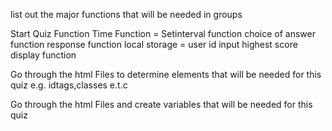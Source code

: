 list out the major functions that will be needed in groups 

Start Quiz Function
Time Function = Setinterval function
choice of answer function
response function
local storage = user id input
highest score display function

Go through the html Files to determine elements that will be needed for this quiz
e.g. idtags,classes e.t.c

Go through the html Files and create variables that will be needed for this quiz







